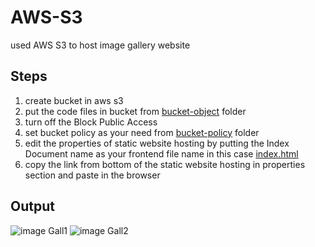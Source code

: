 # AWS-S3
used AWS S3 to host image gallery website

## Steps
1. create bucket in aws s3
2. put the code files in bucket from [bucket-object](https://github.com/Parth-Dholariya/AWS-S3/tree/main/bucket%20objects) folder
3. turn off the Block Public Access
4. set bucket policy as your need from [bucket-policy](https://github.com/Parth-Dholariya/AWS-S3/tree/main/bucket-policies) folder
5. edit the properties of static website hosting by putting the Index Document name as your frontend file name in this case [index.html](https://github.com/Parth-Dholariya/AWS-S3/blob/main/bucket%20objects/index.html)
6. copy the link from bottom of the static website hosting in properties section and paste in the browser

## Output

![image Gall1](https://github.com/Parth-Dholariya/AWS-S3/assets/92844674/1ea4d60b-2c5e-476f-98d1-ffb9be508b7c)
![image Gall2](https://github.com/Parth-Dholariya/AWS-S3/assets/92844674/ddc080ad-e47d-403a-9144-d4a20b0b2ace)
